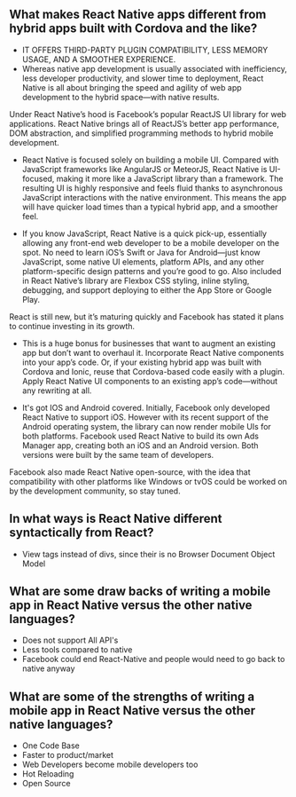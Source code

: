 ## What makes React Native apps different from hybrid apps built with Cordova and the like?

- IT OFFERS THIRD-PARTY PLUGIN COMPATIBILITY, LESS MEMORY USAGE, AND A SMOOTHER EXPERIENCE.
- Whereas native app development is usually associated with inefficiency, less developer productivity, and slower time to deployment, React Native is all about bringing the speed and agility of web app development to the hybrid space—with native results.

Under React Native’s hood is Facebook’s popular ReactJS UI library for web applications. React Native brings all of ReactJS’s better app performance, DOM abstraction, and simplified programming methods to hybrid mobile development.

- React Native is focused solely on building a mobile UI. Compared with JavaScript frameworks like AngularJS or MeteorJS, React Native is UI-focused, making it more like a JavaScript library than a framework. The resulting UI is highly responsive and feels fluid thanks to asynchronous JavaScript interactions with the native environment. This means the app will have quicker load times than a typical hybrid app, and a smoother feel.

- If you know JavaScript, React Native is a quick pick-up, essentially allowing any front-end web developer to be a mobile developer on the spot. No need to learn iOS’s Swift or Java for Android—just know JavaScript, some native UI elements, platform APIs, and any other platform-specific design patterns and you’re good to go. Also included in React Native’s library are Flexbox CSS styling, inline styling, debugging, and support deploying to either the App Store or Google Play.

React is still new, but it’s maturing quickly and Facebook has stated it plans to continue investing in its growth.

- This is a huge bonus for businesses that want to augment an existing app but don’t want to overhaul it. Incorporate React Native components into your app’s code. Or, if your existing hybrid app was built with Cordova and Ionic, reuse that Cordova-based code easily with a plugin. Apply React Native UI components to an existing app’s code—without any rewriting at all.

- It's got IOS and Android covered. Initially, Facebook only developed React Native to support iOS. However with its recent support of the Android operating system, the library can now render mobile UIs for both platforms. Facebook used React Native to build its own Ads Manager app, creating both an iOS and an Android version. Both versions were built by the same team of developers.

Facebook also made React Native open-source, with the idea that compatibility with other platforms like Windows or tvOS could be worked on by the development community, so stay tuned.



## In what ways is React Native different syntactically from React?

- View tags instead of divs, since their is no Browser Document Object Model

## What are some draw backs of writing a mobile app in React Native versus the other native languages?

- Does not support All API's
- Less tools compared to native
- Facebook could end React-Native and people would need to go back to native anyway


## What are some of the strengths of writing a mobile app in React Native versus the other native languages?

- One Code Base
- Faster to product/market
- Web Developers become mobile developers too
- Hot Reloading
- Open Source
